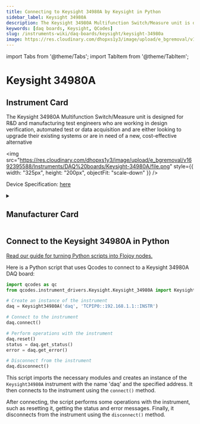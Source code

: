 ```yaml
---
title: Connecting to Keysight 34980A by Keysight in Python
sidebar_label: Keysight 34980A
description: The Keysight 34980A Multifunction Switch/Measure unit is designed for R&D andmanufacturing test engineers who are working in design verification, automatedtest or data acquisition and are either looking to upgrade their existing systems orare in need of a new, cost-effective alternative
keywords: [daq boards, Keysight, QCodes]
slug: /instruments-wiki/daq-boards/keysight/keysight-34980a
image: https://res.cloudinary.com/dhopxs1y3/image/upload/e_bgremoval/v1692395588/Instruments/DAQ%20boards/Keysight-34980A/file.png
---
```


import Tabs from '@theme/Tabs';
import TabItem from '@theme/TabItem';

# Keysight 34980A

## Instrument Card

<div className="flex">

<div>

The Keysight 34980A Multifunction Switch/Measure unit is designed for R&D and
manufacturing test engineers who are working in design verification, automated
test or data acquisition and are either looking to upgrade their existing systems or
are in need of a new, cost-effective alternative

</div>

<img src="https://res.cloudinary.com/dhopxs1y3/image/upload/e_bgremoval/v1692395588/Instruments/DAQ%20boards/Keysight-34980A/file.png" style={{ width: "325px", height: "200px", objectFit: "scale-down" }} />

</div>

<div className="flex text-center">

<p>Device Specification: <a target="\_blank" href="https://www.keysight.com/us/en/assets/7018-01247/data-sheets/5989-1437.pdf">here</a></p>

</div>

<details style={{ marginTop: "15px"}}>
<summary><h2>Manufacturer Card</h2></summary>

<img src="https://res.cloudinary.com/dhopxs1y3/image/upload/v1692125973/Instruments/Vendor%20Logos/Keysight.png" style={{ width: "100%", height: "170px",objectFit: "scale-down" }} />

Keysight Technologies, or Keysight, is an American company that manufactures electronics test and measurement equipment and software.

<ul>
  <li>Headquarters: USA</li>
  <li>Yearly Revenue (millions, USD): 5420.0</li>
  <li>Vendor Website: <a href="https://www.keysight.com/us/en/home.html">here</a></li>
</ul>
</details>

## Connect to the Keysight 34980A in Python

[Read our guide for turning Python scripts into Flojoy nodes.](https://docs.flojoy.ai/custom-nodes/creating-custom-node/)
<Tabs>
<TabItem value="QCodes" label="QCodes">

Here is a Python script that uses Qcodes to connect to a Keysight 34980A DAQ board:

```python
import qcodes as qc
from qcodes.instrument_drivers.Keysight.Keysight_34980A import Keysight34980A

# Create an instance of the instrument
daq = Keysight34980A('daq', 'TCPIP0::192.168.1.1::INSTR')

# Connect to the instrument
daq.connect()

# Perform operations with the instrument
daq.reset()
status = daq.get_status()
error = daq.get_error()

# Disconnect from the instrument
daq.disconnect()
```

This script imports the necessary modules and creates an instance of the `Keysight34980A` instrument with the name 'daq' and the specified address. It then connects to the instrument using the `connect()` method.

After connecting, the script performs some operations with the instrument, such as resetting it, getting the status and error messages. Finally, it disconnects from the instrument using the `disconnect()` method.

</TabItem>
</Tabs>